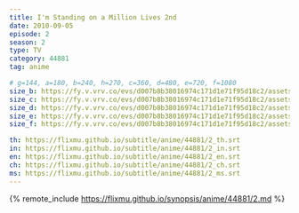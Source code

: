 ```yaml
---
title: I'm Standing on a Million Lives 2nd
date: 2010-09-05
episode: 2
season: 2
type: TV
category: 44881
tag: anime

# g=144, a=180, b=240, h=270, c=360, d=480, e=720, f=1080
size_b: https://fy.v.vrv.co/evs/d007b8b38016974c171d1e71f95d18c2/assets/d007b8b38016974c171d1e71f95d18c2_4101732.mp4
size_c: https://fy.v.vrv.co/evs/d007b8b38016974c171d1e71f95d18c2/assets/d007b8b38016974c171d1e71f95d18c2_4101731.mp4
size_d: https://fy.v.vrv.co/evs/d007b8b38016974c171d1e71f95d18c2/assets/d007b8b38016974c171d1e71f95d18c2_4101733.mp4
size_e: https://fy.v.vrv.co/evs/d007b8b38016974c171d1e71f95d18c2/assets/d007b8b38016974c171d1e71f95d18c2_4101734.mp4
size_f: https://fy.v.vrv.co/evs/d007b8b38016974c171d1e71f95d18c2/assets/d007b8b38016974c171d1e71f95d18c2_4101735.mp4

th: https://flixmu.github.io/subtitle/anime/44881/2_th.srt
in: https://flixmu.github.io/subtitle/anime/44881/2_in.srt
en: https://flixmu.github.io/subtitle/anime/44881/2_en.srt
ch: https://flixmu.github.io/subtitle/anime/44881/2_ch.srt
ms: https://flixmu.github.io/subtitle/anime/44881/2_ms.srt
---
```

{% remote_include https://flixmu.github.io/synopsis/anime/44881/2.md %}
